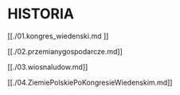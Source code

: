 # HISTORIA

[[./01.kongres_wiedenski.md ]]

[[./02.przemianygospodarcze.md]]

[[./03.wiosnaludow.md]]

[[./04.ZiemiePolskiePoKongresieWiedenskim.md]]
